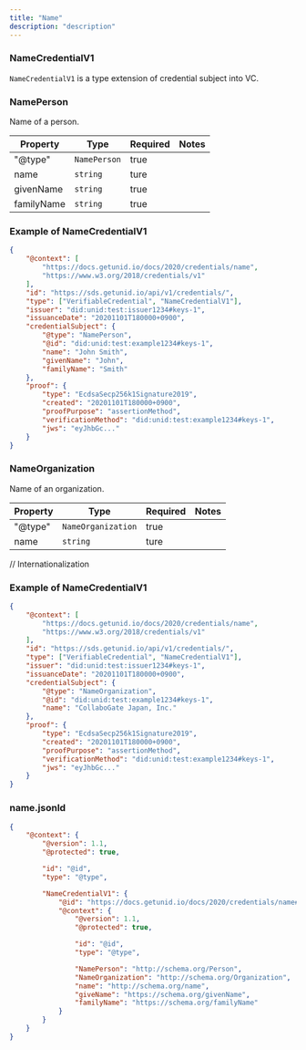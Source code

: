 ```yaml
---
title: "Name"
description: "description"
---
```


### NameCredentialV1

`NameCredentialV1` is a type extension of credential subject into VC.

### NamePerson
Name of a person.

| Property | Type | Required | Notes |
| ---- | ---- | ---- | ---- |
| "@type" | `NamePerson` | true ||
| name | `string` | ture ||
| givenName | `string` | true ||
| familyName | `string` | true ||

### Example of NameCredentialV1

```json
{
    "@context": [
        "https://docs.getunid.io/docs/2020/credentials/name",
        "https://www.w3.org/2018/credentials/v1"
    ],
    "id": "https://sds.getunid.io/api/v1/credentials/",
    "type": ["VerifiableCredential", "NameCredentialV1"],
    "issuer": "did:unid:test:issuer1234#keys-1",
    "issuanceDate": "20201101T180000+0900",
    "credentialSubject": {
        "@type": "NamePerson",
        "@id": "did:unid:test:example1234#keys-1",
        "name": "John Smith",
        "givenName": "John",
        "familyName": "Smith"
    },
    "proof": {
        "type": "EcdsaSecp256k1Signature2019",
        "created": "20201101T180000+0900",
        "proofPurpose": "assertionMethod",
        "verificationMethod": "did:unid:test:example1234#keys-1",
        "jws": "eyJhbGc..."
    }
}
```

### NameOrganization
Name of an organization.

| Property | Type | Required | Notes |
| ---- | ---- | ---- | ---- |
| "@type" | `NameOrganization` | true ||
| name | `string` | ture ||

// Internationalization

### Example of NameCredentialV1

```json
{
    "@context": [
        "https://docs.getunid.io/docs/2020/credentials/name",
        "https://www.w3.org/2018/credentials/v1"
    ],
    "id": "https://sds.getunid.io/api/v1/credentials/",
    "type": ["VerifiableCredential", "NameCredentialV1"],
    "issuer": "did:unid:test:issuer1234#keys-1",
    "issuanceDate": "20201101T180000+0900",
    "credentialSubject": {
        "@type": "NameOrganization",
        "@id": "did:unid:test:example1234#keys-1",
        "name": "CollaboGate Japan, Inc."
    },
    "proof": {
        "type": "EcdsaSecp256k1Signature2019",
        "created": "20201101T180000+0900",
        "proofPurpose": "assertionMethod",
        "verificationMethod": "did:unid:test:example1234#keys-1",
        "jws": "eyJhbGc..."
    }
}
```

### name.jsonld

```json
{
    "@context": {
        "@version": 1.1,
        "@protected": true,

        "id": "@id",
        "type": "@type",

        "NameCredentialV1": {
            "@id": "https://docs.getunid.io/docs/2020/credentials/name#NameCredentialV1",
            "@context": {
                "@version": 1.1,
                "@protected": true,

                "id": "@id",
                "type": "@type",

                "NamePerson": "http://schema.org/Person",
                "NameOrganization": "http://schema.org/Organization",
                "name": "http://schema.org/name",
                "giveName": "https://schema.org/givenName",
                "familyName": "https://schema.org/familyName"
            }
        }
    }
}
```
